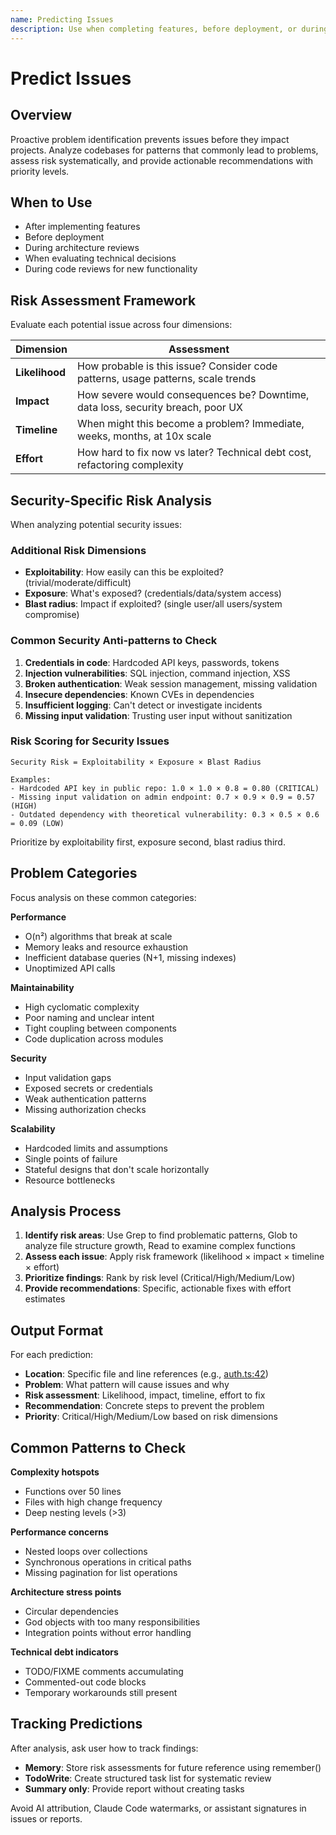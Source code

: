 ```yaml
---
name: Predicting Issues
description: Use when completing features, before deployment, or during code reviews - identifies potential problems through systematic risk analysis (likelihood × impact × timeline × effort)
---
```


# Predict Issues

## Overview

Proactive problem identification prevents issues before they impact projects. Analyze codebases for patterns that commonly lead to problems, assess risk systematically, and provide actionable recommendations with priority levels.

## When to Use

- After implementing features
- Before deployment
- During architecture reviews
- When evaluating technical decisions
- During code reviews for new functionality

## Risk Assessment Framework

Evaluate each potential issue across four dimensions:

| Dimension      | Assessment                                                                       |
| -------------- | -------------------------------------------------------------------------------- |
| **Likelihood** | How probable is this issue? Consider code patterns, usage patterns, scale trends |
| **Impact**     | How severe would consequences be? Downtime, data loss, security breach, poor UX  |
| **Timeline**   | When might this become a problem? Immediate, weeks, months, at 10x scale         |
| **Effort**     | How hard to fix now vs later? Technical debt cost, refactoring complexity        |

## Security-Specific Risk Analysis

When analyzing potential security issues:

### Additional Risk Dimensions

- **Exploitability**: How easily can this be exploited? (trivial/moderate/difficult)
- **Exposure**: What's exposed? (credentials/data/system access)
- **Blast radius**: Impact if exploited? (single user/all users/system compromise)

### Common Security Anti-patterns to Check

1. **Credentials in code**: Hardcoded API keys, passwords, tokens
2. **Injection vulnerabilities**: SQL injection, command injection, XSS
3. **Broken authentication**: Weak session management, missing validation
4. **Insecure dependencies**: Known CVEs in dependencies
5. **Insufficient logging**: Can't detect or investigate incidents
6. **Missing input validation**: Trusting user input without sanitization

### Risk Scoring for Security Issues

```text
Security Risk = Exploitability × Exposure × Blast Radius

Examples:
- Hardcoded API key in public repo: 1.0 × 1.0 × 0.8 = 0.80 (CRITICAL)
- Missing input validation on admin endpoint: 0.7 × 0.9 × 0.9 = 0.57 (HIGH)
- Outdated dependency with theoretical vulnerability: 0.3 × 0.5 × 0.6 = 0.09 (LOW)
```

Prioritize by exploitability first, exposure second, blast radius third.

## Problem Categories

Focus analysis on these common categories:

**Performance**

- O(n²) algorithms that break at scale
- Memory leaks and resource exhaustion
- Inefficient database queries (N+1, missing indexes)
- Unoptimized API calls

**Maintainability**

- High cyclomatic complexity
- Poor naming and unclear intent
- Tight coupling between components
- Code duplication across modules

**Security**

- Input validation gaps
- Exposed secrets or credentials
- Weak authentication patterns
- Missing authorization checks

**Scalability**

- Hardcoded limits and assumptions
- Single points of failure
- Stateful designs that don't scale horizontally
- Resource bottlenecks

## Analysis Process

1. **Identify risk areas**: Use Grep to find problematic patterns, Glob to analyze file structure growth, Read to examine complex functions
2. **Assess each issue**: Apply risk framework (likelihood × impact × timeline × effort)
3. **Prioritize findings**: Rank by risk level (Critical/High/Medium/Low)
4. **Provide recommendations**: Specific, actionable fixes with effort estimates

## Output Format

For each prediction:

- **Location**: Specific file and line references (e.g., [auth.ts:42](auth.ts#L42))
- **Problem**: What pattern will cause issues and why
- **Risk assessment**: Likelihood, impact, timeline, effort to fix
- **Recommendation**: Concrete steps to prevent the problem
- **Priority**: Critical/High/Medium/Low based on risk dimensions

## Common Patterns to Check

**Complexity hotspots**

- Functions over 50 lines
- Files with high change frequency
- Deep nesting levels (>3)

**Performance concerns**

- Nested loops over collections
- Synchronous operations in critical paths
- Missing pagination for list operations

**Architecture stress points**

- Circular dependencies
- God objects with too many responsibilities
- Integration points without error handling

**Technical debt indicators**

- TODO/FIXME comments accumulating
- Commented-out code blocks
- Temporary workarounds still present

## Tracking Predictions

After analysis, ask user how to track findings:

- **Memory**: Store risk assessments for future reference using remember()
- **TodoWrite**: Create structured task list for systematic review
- **Summary only**: Provide report without creating tasks

Avoid AI attribution, Claude Code watermarks, or assistant signatures in issues or reports.
